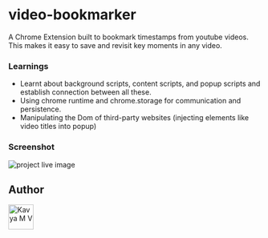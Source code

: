 # video-bookmarker

A Chrome Extension built to bookmark timestamps from youtube videos. This makes it easy to save and revisit key moments in any video.

### Learnings

- Learnt about background scripts, content scripts, and popup scripts and establish connection between all these.
- Using chrome runtime and chrome.storage for communication and persistence.
- Manipulating the Dom of third-party websites (injecting elements like video titles into popup)

### Screenshot

![project live image]()

## Author

<a href="https://github.com/kavyamvg"> <img src="https://github.com/kavyamvg.png" alt="Kavya M V" style="width:50px;"/></a>
